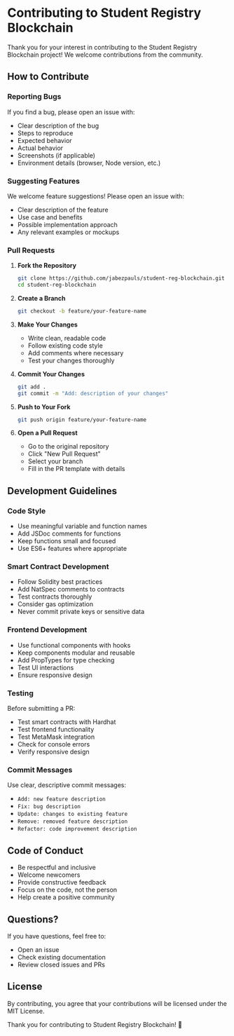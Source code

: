 # Contributing to Student Registry Blockchain

Thank you for your interest in contributing to the Student Registry Blockchain project! We welcome contributions from the community.

## How to Contribute

### Reporting Bugs

If you find a bug, please open an issue with:
- Clear description of the bug
- Steps to reproduce
- Expected behavior
- Actual behavior
- Screenshots (if applicable)
- Environment details (browser, Node version, etc.)

### Suggesting Features

We welcome feature suggestions! Please open an issue with:
- Clear description of the feature
- Use case and benefits
- Possible implementation approach
- Any relevant examples or mockups

### Pull Requests

1. **Fork the Repository**
   ```bash
   git clone https://github.com/jabezpauls/student-reg-blockchain.git
   cd student-reg-blockchain
   ```

2. **Create a Branch**
   ```bash
   git checkout -b feature/your-feature-name
   ```

3. **Make Your Changes**
   - Write clean, readable code
   - Follow existing code style
   - Add comments where necessary
   - Test your changes thoroughly

4. **Commit Your Changes**
   ```bash
   git add .
   git commit -m "Add: description of your changes"
   ```

5. **Push to Your Fork**
   ```bash
   git push origin feature/your-feature-name
   ```

6. **Open a Pull Request**
   - Go to the original repository
   - Click "New Pull Request"
   - Select your branch
   - Fill in the PR template with details

## Development Guidelines

### Code Style

- Use meaningful variable and function names
- Add JSDoc comments for functions
- Keep functions small and focused
- Use ES6+ features where appropriate

### Smart Contract Development

- Follow Solidity best practices
- Add NatSpec comments to contracts
- Test contracts thoroughly
- Consider gas optimization
- Never commit private keys or sensitive data

### Frontend Development

- Use functional components with hooks
- Keep components modular and reusable
- Add PropTypes for type checking
- Test UI interactions
- Ensure responsive design

### Testing

Before submitting a PR:
- Test smart contracts with Hardhat
- Test frontend functionality
- Test MetaMask integration
- Check for console errors
- Verify responsive design

### Commit Messages

Use clear, descriptive commit messages:
- `Add: new feature description`
- `Fix: bug description`
- `Update: changes to existing feature`
- `Remove: removed feature description`
- `Refactor: code improvement description`

## Code of Conduct

- Be respectful and inclusive
- Welcome newcomers
- Provide constructive feedback
- Focus on the code, not the person
- Help create a positive community

## Questions?

If you have questions, feel free to:
- Open an issue
- Check existing documentation
- Review closed issues and PRs

## License

By contributing, you agree that your contributions will be licensed under the MIT License.

Thank you for contributing to Student Registry Blockchain! 🎉
